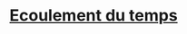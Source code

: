 ﻿---
!LinkItem
Link: time_hd.md
NameLink: <!--NameLink-->[Ecoulement du temps](hd_time.md)<!--/NameLink-->
Id: adventure_hd.md#ecoulement-du-temps
ParentLink: adventure_hd.md#partir-à-laventure
Name: Ecoulement du temps
ParentName: Partir à l'aventure
Attributes: {}
---




# [Ecoulement du temps](hd_time.md)



